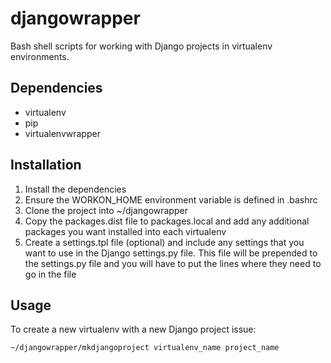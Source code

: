 # djangowrapper

Bash shell scripts for working with Django projects in virtualenv environments.

## Dependencies

  * virtualenv
  * pip
  * virtualenvwrapper


## Installation

  1. Install the dependencies
  1. Ensure the WORKON_HOME environment variable is defined in .bashrc
  1. Clone the project into ~/djangowrapper
  1. Copy the packages.dist file to packages.local and add any additional
     packages you want installed into each virtualenv
  1. Create a settings.tpl file (optional) and include any settings that
     you want to use in the Django settings.py file. This file will be
     prepended to the settings.py file and you will have to put the
     lines where they need to go in the file


## Usage

To create a new virtualenv with a new Django project issue:

    ~/djangowrapper/mkdjangoproject virtualenv_name project_name

